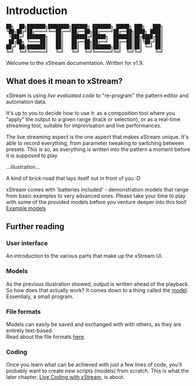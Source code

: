 # Introduction


    ██╗  ██╗███████╗████████╗██████╗ ███████╗ █████╗ ███╗   ███╗
    ╚██╗██╔╝██╔════╝╚══██╔══╝██╔══██╗██╔════╝██╔══██╗████╗ ████║
     ╚███╔╝ ███████╗   ██║   ██████╔╝█████╗  ███████║██╔████╔██║
     ██╔██╗ ╚════██║   ██║   ██╔══██╗██╔══╝  ██╔══██║██║╚██╔╝██║
    ██╔╝ ██╗███████║   ██║   ██║  ██║███████╗██║  ██║██║ ╚═╝ ██║
    ╚═╝  ╚═╝╚══════╝   ╚═╝   ╚═╝  ╚═╝╚══════╝╚═╝  ╚═╝╚═╝     ╚═╝

Welcome to the xStream documentation. 
Written for v1.9. 

## What does it mean to xStream?

xStream is using _live evaluated code_ to "re-program" the pattern editor and automation data. 

It's up to you to decide how to use it: as a composition tool where you "apply" the output to a given range (track or selection), or as a real-time streaming tool, suitable for improvisation and live performances.

The live streaming aspect is the one aspect that makes xStream unique. It's able to record everything, from parameter tweaking to switching between presets. 
This is so, as everything is written into the pattern a moment before it is supposed to play

...illustration...

A kind of brick-road that lays itself out in front of you :D

xStream comes with 'batteries included' - demonstration models that range from basic examples to very advanced ones.
Please take your time to play with some of the provided models before you venture deeper into this tool! 
[Example models](example_models.md)

## Further reading

### User interface
An introduction to the various parts that make up the xStream UI. 

### Models
As the previous illustration showed, output is written ahead of the playback. So how does that actually work?
It comes down to a thing called the [model](about_models.md). Essentialy, a small program. 

### File formats
Models can easily be saved and exchanged with with others, as they are entirely text-based.   
Read about the file formats [here](file_formats.md).

### Coding
Once you learn what can be achieved with just a few lines of code, you'll probably want to create new scripts (models) from scratch. This is what the later chapter, [Live Coding with xStream](coding_intro.md), is about. 



